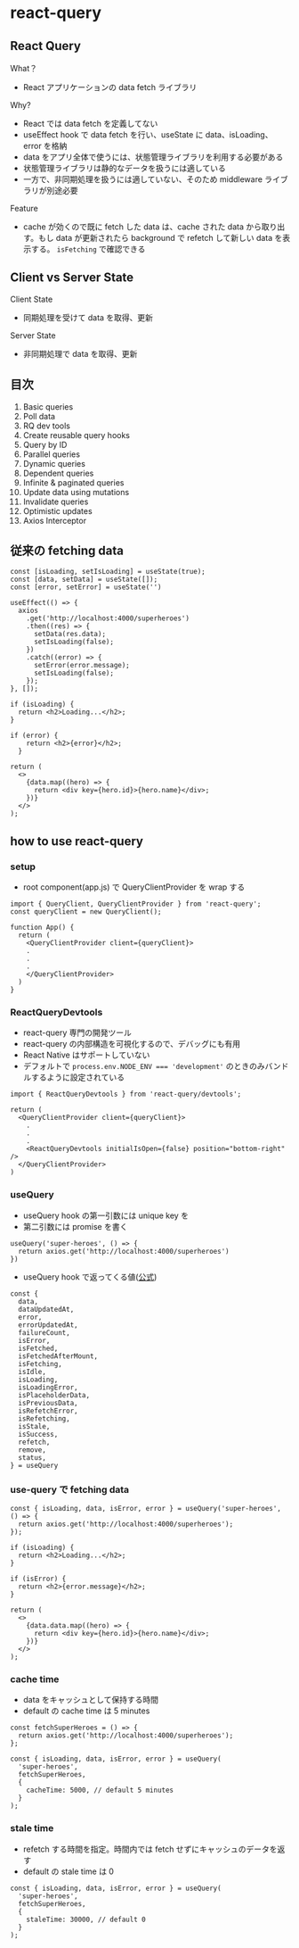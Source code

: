 # react-query

## React Query

What？

- React アプリケーションの data fetch ライブラリ

Why?

- React では data fetch を定義してない
- useEffect hook で data fetch を行い、useState に data、isLoading、error を格納
- data をアプリ全体で使うには、状態管理ライブラリを利用する必要がある
- 状態管理ライブラリは静的なデータを扱うには適している
- 一方で、非同期処理を扱うには適していない、そのため middleware ライブラリが別途必要

Feature

- cache が効くので既に fetch した data は、cache された data から取り出す。もし data が更新されたら background で refetch して新しい data を表示する。 `isFetching` で確認できる

## Client vs Server State

Client State

- 同期処理を受けて data を取得、更新

Server State

- 非同期処理で data を取得、更新

## 目次

1.  Basic queries
2.  Poll data
3.  RQ dev tools
4.  Create reusable query hooks
5.  Query by ID
6.  Parallel queries
7.  Dynamic queries
8.  Dependent queries
9.  Infinite & paginated queries
10. Update data using mutations
11. Invalidate queries
12. Optimistic updates
13. Axios Interceptor

## 従来の fetching data

```
const [isLoading, setIsLoading] = useState(true);
const [data, setData] = useState([]);
const [error, setError] = useState('')

useEffect(() => {
  axios
    .get('http://localhost:4000/superheroes')
    .then((res) => {
      setData(res.data);
      setIsLoading(false);
    })
    .catch((error) => {
      setError(error.message);
      setIsLoading(false);
    });
}, []);

if (isLoading) {
  return <h2>Loading...</h2>;
}

if (error) {
    return <h2>{error}</h2>;
  }

return (
  <>
    {data.map((hero) => {
      return <div key={hero.id}>{hero.name}</div>;
    })}
  </>
);
```

## how to use react-query

### setup

- root component(app.js) で QueryClientProvider を wrap する

```
import { QueryClient, QueryClientProvider } from 'react-query';
const queryClient = new QueryClient();

function App() {
  return (
    <QueryClientProvider client={queryClient}>
    .
    .
    .
    </QueryClientProvider>
  )
}
```

### ReactQueryDevtools

- react-query 専門の開発ツール
- react-query の内部構造を可視化するので、デバッグにも有用
- React Native はサポートしていない
- デフォルトで `process.env.NODE_ENV === 'development'` のときのみバンドルするように設定されている

```
import { ReactQueryDevtools } from 'react-query/devtools';

return (
  <QueryClientProvider client={queryClient}>
    .
    .
    .
    <ReactQueryDevtools initialIsOpen={false} position="bottom-right" />
  </QueryClientProvider>
)
```

### useQuery

- useQuery hook の第一引数には unique key を
- 第二引数には promise を書く

```
useQuery('super-heroes', () => {
  return axios.get('http://localhost:4000/superheroes')
})
```

- useQuery hook で返ってくる値([公式](https://react-query-v3.tanstack.com/reference/useQuery#_top))

```
const {
  data,
  dataUpdatedAt,
  error,
  errorUpdatedAt,
  failureCount,
  isError,
  isFetched,
  isFetchedAfterMount,
  isFetching,
  isIdle,
  isLoading,
  isLoadingError,
  isPlaceholderData,
  isPreviousData,
  isRefetchError,
  isRefetching,
  isStale,
  isSuccess,
  refetch,
  remove,
  status,
} = useQuery
```

### use-query で fetching data

```
const { isLoading, data, isError, error } = useQuery('super-heroes', () => {
  return axios.get('http://localhost:4000/superheroes');
});

if (isLoading) {
  return <h2>Loading...</h2>;
}

if (isError) {
  return <h2>{error.message}</h2>;
}

return (
  <>
    {data.data.map((hero) => {
      return <div key={hero.id}>{hero.name}</div>;
    })}
  </>
);
```

### cache time

- data をキャッシュとして保持する時間
- default の cache time は 5 minutes

```
const fetchSuperHeroes = () => {
  return axios.get('http://localhost:4000/superheroes');
};

const { isLoading, data, isError, error } = useQuery(
  'super-heroes',
  fetchSuperHeroes,
  {
    cacheTime: 5000, // default 5 minutes
  }
);
```

### stale time

- refetch する時間を指定。時間内では fetch せずにキャッシュのデータを返す
- default の stale time は 0

```
const { isLoading, data, isError, error } = useQuery(
  'super-heroes',
  fetchSuperHeroes,
  {
    staleTime: 30000, // default 0
  }
);
```
